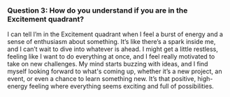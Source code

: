

### Question 3: How do you understand if you are in the Excitement quadrant?

I can tell I’m in the Excitement quadrant when I feel a burst of energy and a sense of enthusiasm about something. It’s like there’s a spark inside me, and I can’t wait to dive into whatever is ahead. I might get a little restless, feeling like I want to do everything at once, and I feel really motivated to take on new challenges. My mind starts buzzing with ideas, and I find myself looking forward to what's coming up, whether it’s a new project, an event, or even a chance to learn something new. It’s that positive, high-energy feeling where everything seems exciting and full of possibilities.

